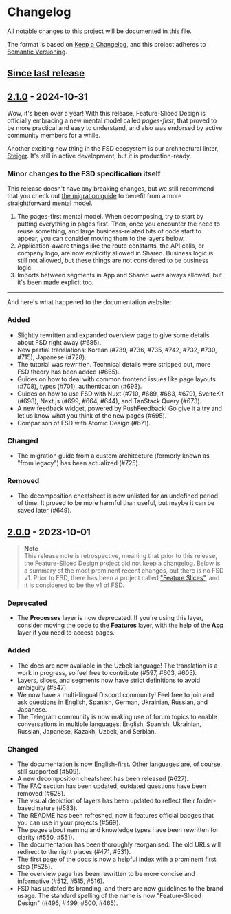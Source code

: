 # Changelog

All notable changes to this project will be documented in this file.

The format is based on [Keep a Changelog](https://keepachangelog.com/en/1.1.0/),
and this project adheres to [Semantic Versioning](https://semver.org/spec/v2.0.0.html).

## [Since last release][since-last-release]

## [2.1.0] - 2024-10-31

Wow, it's been over a year! With this release, Feature-Sliced Design is officially embracing a new mental model called _pages-first_, that proved to be more practical and easy to understand, and also was endorsed by active community members for a while.

Another exciting new thing in the FSD ecosystem is our architectural linter, [Steiger](https://github.com/feature-sliced/steiger). It's still in active development, but it is production-ready.

### Minor changes to the FSD specification itself

This release doesn't have any breaking changes, but we still recommend that you check out [the migration guide](https://feature-sliced.design/docs/guides/migration/from-v2-0) to benefit from a more straightforward mental model.

1. The pages-first mental model. When decomposing, try to start by putting everything in pages first. Then, once you encounter the need to reuse something, and large business-related bits of code start to appear, you can consider moving them to the layers below.
2. Application-aware things like the route constants, the API calls, or company logo, are now explicitly allowed in Shared. Business logic is still not allowed, but these things are not considered to be business logic.
3. Imports between segments in App and Shared were always allowed, but it's been made explicit too.

---

And here's what happened to the documentation website:

### Added

- Slightly rewritten and expanded overview page to give some details about FSD right away (#685).
- New partial translations: Korean (#739, #736, #735, #742, #732, #730, #715), Japanese (#728).
- The tutorial was rewritten. Technical details were stripped out, more FSD theory has been added (#665).
- Guides on how to deal with common frontend issues like page layouts (#708), types (#701), authentication (#693).
- Guides on how to use FSD with Nuxt (#710, #689, #683, #679), SvelteKit (#698), Next.js (#699, #664, #644), and TanStack Query (#673).
- A new feedback widget, powered by PushFeedback! Go give it a try and let us know what you think of the new pages (#695).
- Comparison of FSD with Atomic Design (#671).

### Changed

- The migration guide from a custom architecture (formerly known as "from legacy") has been actualized (#725).

### Removed

- The decomposition cheatsheet is now unlisted for an undefined period of time. It proved to be more harmful than useful, but maybe it can be saved later (#649).

## [2.0.0] - 2023-10-01

> **Note**  
> This release note is retrospective, meaning that prior to this release, the Feature-Sliced Design project did not keep a changelog. Below is a summary of the most prominent recent changes, but there is no FSD v1. Prior to FSD, there has been a project called ["Feature Slices"](https://feature-sliced.github.io/featureslices.dev/v1.0.html), and it is considered to be the v1 of FSD.

### Deprecated

- The **Processes** layer is now deprecated. If you're using this layer, consider moving the code to the **Features** layer, with the help of the **App** layer if you need to access pages.

### Added

- The docs are now available in the Uzbek language! The translation is a work in progress, so feel free to contribute (#597, #603, #605).
- Layers, slices, and segments now have strict definitions to avoid ambiguity (#547).
- We now have a multi-lingual Discord community! Feel free to join and ask questions in English, Spanish, German, Ukrainian, Russian, and Japanese.
- The Telegram community is now making use of forum topics to enable conversations in multiple languages: English, Spanish, Ukrainian, Russian, Japanese, Kazakh, Uzbek, and Serbian.

### Changed

- The documentation is now English-first. Other languages are, of course, still supported (#509).
- A new decomposition cheatsheet has been released (#627).
- The FAQ section has been updated, outdated questions have been removed (#628).
- The visual depiction of layers has been updated to reflect their folder-based nature (#583).
- The README has been refreshed, now it features official badges that you can use in your projects (#569).
- The pages about naming and knowledge types have been rewritten for clarity (#550, #551).
- The documentation has been thoroughly reorganised. The old URLs will redirect to the right places (#471, #531).
- The first page of the docs is now a helpful index with a prominent first step (#525).
- The overview page has been rewritten to be more concise and informative (#512, #515, #516).
- FSD has updated its branding, and there are now guidelines to the brand usage. The standard spelling of the name is now "Feature-Sliced Design" (#496, #499, #500, #465).

[since-last-release]: https://github.com/feature-sliced/documentation/compare/v2.1.0...HEAD
[2.1.0]: https://github.com/feature-sliced/documentation/releases/tag/v2.1.0
[2.0.0]: https://github.com/feature-sliced/documentation/releases/tag/v2.0.0
